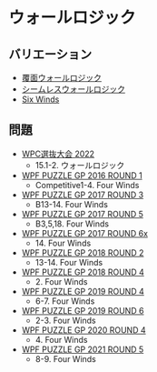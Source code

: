 # ウォールロジック

## バリエーション
- [覆面ウォールロジック](fourwinds-encoded.md)
- [シームレスウォールロジック](fourwinds-toroidal.md)
- [Six Winds](sixwinds.md)

## 問題
- [WPC選抜大会 2022](../questions/jwpc2022.md)
	- 15.1-2. ウォールロジック
- [WPF PUZZLE GP 2016 ROUND 1](../questions/wpfpgp2016-1.md)
	- Competitive1-4. Four Winds
- [WPF PUZZLE GP 2017 ROUND 3](../questions/wpfpgp2017-3.md)
	- B13-14. Four Winds
- [WPF PUZZLE GP 2017 ROUND 5](../questions/wpfpgp2017-5.md)
	- B3,5,18. Four Winds
- [WPF PUZZLE GP 2017 ROUND 6x](../questions/wpfpgp2017-6x.md)
	- 14\. Four Winds
- [WPF PUZZLE GP 2018 ROUND 2](../questions/wpfpgp2018-2.md)
	- 13-14. Four Winds
- [WPF PUZZLE GP 2018 ROUND 4](../questions/wpfpgp2018-4.md)
	- 2\. Four Winds
- [WPF PUZZLE GP 2019 ROUND 4](../questions/wpfpgp2019-4.md)
	- 6-7. Four Winds
- [WPF PUZZLE GP 2019 ROUND 6](../questions/wpfpgp2019-6.md)
	- 2-3. Four Winds
- [WPF PUZZLE GP 2020 ROUND 4](../questions/wpfpgp2020-4.md)
	- 4\. Four Winds
- [WPF PUZZLE GP 2021 ROUND 5](../questions/wpfpgp2021-5.md)
	- 8-9. Four Winds
